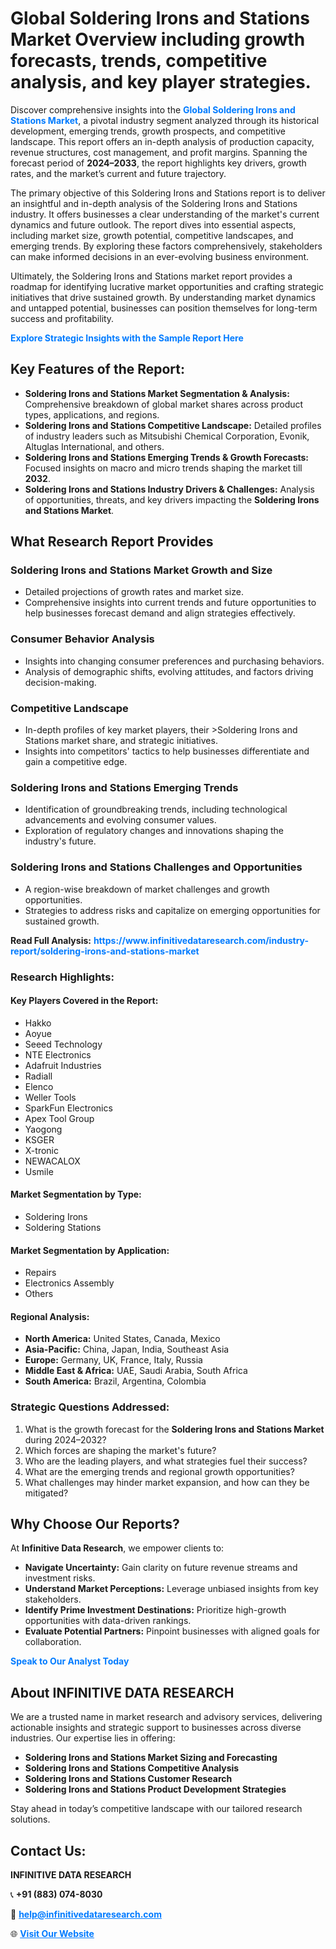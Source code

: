<h1>Global Soldering Irons and Stations Market Overview including growth forecasts, trends, competitive analysis, and key player strategies.</h1>
<p>
Discover comprehensive insights into the 
<a href="https://www.infinitivedataresearch.com/industry-report/soldering-irons-and-stations-market" rel="dofollow" style="color: #007BFF; text-decoration: none;"><strong>Global Soldering Irons and Stations Market</strong></a>, a pivotal industry segment analyzed through its historical development, emerging trends, growth prospects, and competitive landscape. This report offers an in-depth analysis of production capacity, revenue structures, cost management, and profit margins. Spanning the forecast period of <strong>2024–2033</strong>, the report highlights key drivers, growth rates, and the market’s current and future trajectory.
</p>
<p>
The primary objective of this Soldering Irons and Stations report is to deliver an insightful and in-depth analysis of the Soldering Irons and Stations industry. It offers businesses a clear understanding of the market's current dynamics and future outlook. The report dives into essential aspects, including market size, growth potential, competitive landscapes, and emerging trends. By exploring these factors comprehensively, stakeholders can make informed decisions in an ever-evolving business environment.
</p>
<p>
Ultimately, the Soldering Irons and Stations market report provides a roadmap for identifying lucrative market opportunities and crafting strategic initiatives that drive sustained growth. By understanding market dynamics and untapped potential, businesses can position themselves for long-term success and profitability.
</p>
<p>
<a href="https://www.infinitivedataresearch.com/request-sample/reportId=106413" style="color: #007BFF; text-decoration: none;"><strong>Explore Strategic Insights with the Sample Report Here</strong></a>
</p>

<h2>Key Features of the Report:</h2>
<ul>
<li><strong>Soldering Irons and Stations Market Segmentation & Analysis:</strong> Comprehensive breakdown of global market shares across product types, applications, and regions.</li>
<li><strong>Soldering Irons and Stations Competitive Landscape:</strong> Detailed profiles of industry leaders such as Mitsubishi Chemical Corporation, Evonik, Altuglas International, and others.</li>
<li><strong>Soldering Irons and Stations Emerging Trends & Growth Forecasts:</strong> Focused insights on macro and micro trends shaping the market till <strong>2032</strong>.</li>
<li><strong>Soldering Irons and Stations Industry Drivers & Challenges:</strong> Analysis of opportunities, threats, and key drivers impacting the <strong>Soldering Irons and Stations Market</strong>.</li>
</ul>

<h2>What Research Report Provides</h2>
<h3>Soldering Irons and Stations Market Growth and Size</h3>
<ul>
<li>Detailed projections of growth rates and market size.</li>
<li>Comprehensive insights into current trends and future opportunities to help businesses forecast demand and align strategies effectively.</li>
</ul>

<h3>Consumer Behavior Analysis</h3>
<ul>
<li>Insights into changing consumer preferences and purchasing behaviors.</li>
<li>Analysis of demographic shifts, evolving attitudes, and factors driving decision-making.</li>
</ul>

<h3>Competitive Landscape</h3>
<ul>
<li>In-depth profiles of key market players, their >Soldering Irons and Stations market share, and strategic initiatives.</li>
<li>Insights into competitors' tactics to help businesses differentiate and gain a competitive edge.</li>
</ul>

<h3>Soldering Irons and Stations Emerging Trends</h3>
<ul>
<li>Identification of groundbreaking trends, including technological advancements and evolving consumer values.</li>
<li>Exploration of regulatory changes and innovations shaping the industry's future.</li>
</ul>

<h3>Soldering Irons and Stations Challenges and Opportunities</h3>
<ul>
<li>A region-wise breakdown of market challenges and growth opportunities.</li>
<li>Strategies to address risks and capitalize on emerging opportunities for sustained growth.</li>
</ul>
<p><strong>Read Full Analysis:</strong> <a href="https://www.infinitivedataresearch.com/industry-report/soldering-irons-and-stations-market" rel="dofollow" style="color: #007BFF; text-decoration: none;"><strong>https://www.infinitivedataresearch.com/industry-report/soldering-irons-and-stations-market</strong></a></p>
<h3>Research Highlights:</h3>
<h4>Key Players Covered in the Report:</h4>
<ul><li>Hakko</li><li>Aoyue</li><li>Seeed Technology</li><li>NTE Electronics</li><li>Adafruit Industries</li><li>Radiall</li><li>Elenco</li><li>Weller Tools</li><li>SparkFun Electronics</li><li>Apex Tool Group</li><li>Yaogong</li><li>KSGER</li><li>X-tronic</li><li>NEWACALOX</li><li>Usmile</li></ul>
<h4>Market Segmentation by Type:</h4>
<ul><li>Soldering Irons</li><li>Soldering Stations</li></ul>
<h4>Market Segmentation by Application:</h4>
<ul><li>Repairs</li><li>Electronics Assembly</li><li>Others</li></ul>

<h4>Regional Analysis:</h4>
<ul>
<li><strong>North America:</strong> United States, Canada, Mexico</li>
<li><strong>Asia-Pacific:</strong> China, Japan, India, Southeast Asia</li>
<li><strong>Europe:</strong> Germany, UK, France, Italy, Russia</li>
<li><strong>Middle East & Africa:</strong> UAE, Saudi Arabia, South Africa</li>
<li><strong>South America:</strong> Brazil, Argentina, Colombia</li>
</ul>

<h3>Strategic Questions Addressed:</h3>
<ol>
<li>What is the growth forecast for the <strong>Soldering Irons and Stations Market</strong> during 2024–2032?</li>
<li>Which forces are shaping the market's future?</li>
<li>Who are the leading players, and what strategies fuel their success?</li>
<li>What are the emerging trends and regional growth opportunities?</li>
<li>What challenges may hinder market expansion, and how can they be mitigated?</li>
</ol>

<h2>Why Choose Our Reports?</h2>
<p>At <strong>Infinitive Data Research</strong>, we empower clients to:</p>
<ul>
<li><strong>Navigate Uncertainty:</strong> Gain clarity on future revenue streams and investment risks.</li>
<li><strong>Understand Market Perceptions:</strong> Leverage unbiased insights from key stakeholders.</li>
<li><strong>Identify Prime Investment Destinations:</strong> Prioritize high-growth opportunities with data-driven rankings.</li>
<li><strong>Evaluate Potential Partners:</strong> Pinpoint businesses with aligned goals for collaboration.</li>
</ul>
<p><a href="https://www.infinitivedataresearch.com/industry-report/soldering-irons-and-stations-market" rel="dofollow" style="color: #007BFF; text-decoration: none;"><strong>Speak to Our Analyst Today</strong></a></p>

<h2>About INFINITIVE DATA RESEARCH</h2>
<p>We are a trusted name in market research and advisory services, delivering actionable insights and strategic support to businesses across diverse industries. Our expertise lies in offering:</p>
<ul>
<li><strong>Soldering Irons and Stations Market Sizing and Forecasting</strong></li>
<li><strong>Soldering Irons and Stations Competitive Analysis</strong></li>
<li><strong>Soldering Irons and Stations Customer Research</strong></li>
<li><strong>Soldering Irons and Stations Product Development Strategies</strong></li>
</ul>
<p>Stay ahead in today’s competitive landscape with our tailored research solutions.</p>

<h2>Contact Us:</h2>
<p><strong>INFINITIVE DATA RESEARCH</strong></p>
<p>📞 <strong>+91 (883) 074-8030</strong></p>
<p>📧 <strong><a href="mailto:help@infinitivedataresearch.com" style="color: #007BFF;">help@infinitivedataresearch.com</a></strong></p>
<p>🌐 <strong><a href="https://www.infinitivedataresearch.com" rel="dofollow" style="color: #007BFF;">Visit Our Website</a></strong></p>